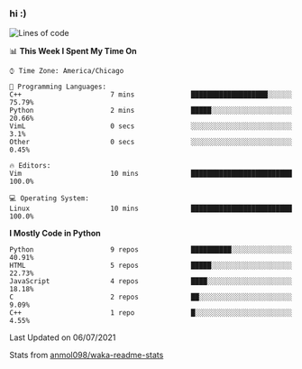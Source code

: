 ### hi :)

<!--START_SECTION:waka-->
![Lines of code](https://img.shields.io/badge/From%20Hello%20World%20I%27ve%20Written-773948%20lines%20of%20code-blue)

📊 **This Week I Spent My Time On** 

```text
⌚︎ Time Zone: America/Chicago

💬 Programming Languages: 
C++                      7 mins              ███████████████████░░░░░░   75.79% 
Python                   2 mins              █████░░░░░░░░░░░░░░░░░░░░   20.66% 
VimL                     0 secs              ░░░░░░░░░░░░░░░░░░░░░░░░░   3.1% 
Other                    0 secs              ░░░░░░░░░░░░░░░░░░░░░░░░░   0.45%

🔥 Editors: 
Vim                      10 mins             █████████████████████████   100.0%

💻 Operating System: 
Linux                    10 mins             █████████████████████████   100.0%

```

**I Mostly Code in Python** 

```text
Python                   9 repos             ██████████░░░░░░░░░░░░░░░   40.91% 
HTML                     5 repos             █████░░░░░░░░░░░░░░░░░░░░   22.73% 
JavaScript               4 repos             ████░░░░░░░░░░░░░░░░░░░░░   18.18% 
C                        2 repos             ██░░░░░░░░░░░░░░░░░░░░░░░   9.09% 
C++                      1 repo              █░░░░░░░░░░░░░░░░░░░░░░░░   4.55%

```



 Last Updated on 06/07/2021
<!--END_SECTION:waka-->

Stats from [anmol098/waka-readme-stats](https://github.com/anmol098/waka-readme-stats)